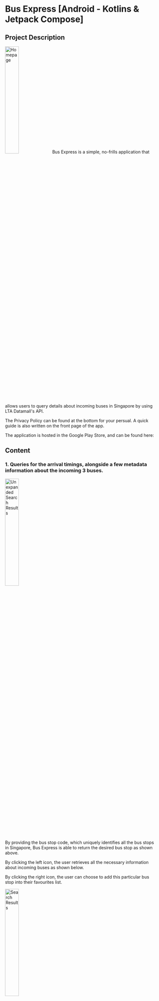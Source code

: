 # Bus Express [Android - Kotlins & Jetpack Compose]

## Project Description

<img src="AppImages/Homepage.png" alt="Homepage" width="30%">
Bus Express is a simple, no-frills application that allows users to query details about incoming buses in Singapore by using LTA Datamall's API. 

The Privacy Policy can be found at the bottom for your persual. A quick guide is also written on the front page of the app.

The application is hosted in the Google Play Store, and can be found here:

## Content

### 1. Queries for the arrival timings, alongside a few metadata information about the incoming 3 buses.
<img src="AppImages/UnexpandedSearchResults.png" alt="Unexpanded Search Results" width="30%">

By providing the bus stop code, which uniquely identifies all the bus stops in Singapore, Bus Express is able to return the desired bus stop as shown above. 

By clicking the left icon, the user retrieves all the necessary information about incoming buses as shown below.

By clicking the right icon, the user can choose to add this particular bus stop into their favourites list.

<img src="AppImages/SearchResults.png" alt="Search Results" width="30%">

As the picture shows, the user is provided all the bus services that passes by the requested bus stop. 

They can then see the estimated arrival timings, in minutes, of the next three buses. In addition, users will know the type of bus that is coming, such as a bendy or a double decker bus. The wheelchair icon tells users if the incoming bus is wheelchair accessible, as not all bus models have this capability.

The coloured bar below provides a visual representation of the occupancy rates of the buses, with 3 possible states:
* Green - Seating is available
* Orange - Standing space is available
* Red - Limited standing space is available

The right icon has also changed from a "More Options" icon to a "Refresh" icon, allowing users to update the timings for that particular bus stop.

### 2. Adding the frequently accessed bus stops to your favourites list.
<img src="AppImages/AddFavourites.png" alt="Adding to Favourites" width="30%">

As mentioned earlier, clicking the "More Options" icon would allow users to add the bus stop to their favourites list. 

Users are provided with 2 options as shown, either "Going Out" or "Coming Back".Regardless of the option chosen, the bus stop will be added to their favourites. 

The difference is your favourites list can be divided into 2, allowing you to put the bus stops that matches your journey into 1 of the 2, making it more accessible and convenient to locate bus stops.

<img src="AppImages/Favourites.png" alt="Favourites List" width="30%">

After adding a bus stop to your favourites, users can navigate to them using the left navigation bar. They can click the 2 tabs on top to decide which favourites list they wish to access. 

As you can see, clicking any of the bus stops in your favourites will retrieve the same information as before.

### 3. Retrieving the bus routes of any bus service number.
<img src="AppImages/BusRouteTimings.png" alt="BusRouteTimings" width="30%">

Alternatively, users may choose to provide a bus service number instead of the bus stop code. This would return the bus route, which is a list of all the bus stops that this particular bus service would travel to. 

Clicking any of the bus stops in the route would also yield the same information as mentioned. There are also 2 tabs at the top, which represents the 2 possible direction a bus service will travel in. Switch between the 2 tabs to find your bus stop. If the bus service is a loop like 962, there will only be 1 tab on top.

### 4. Dark Mode
<img src="AppImages/DarkMode.png" alt="Dark Mode" width="30%">

Although dark mode has been implemented on the application, it is still very rough around the edges as the color contrast for certain composables like icons are bad. There is also no dedicated button to switch between the 2 themes currently.

This means that the application will simply follow the theme of your phone. If your phone is in dark mode, it will be launched in the dark mode and vice versa.

### 5. Navigation
<img src="AppImages/Navigation.png" alt="Navigation" width="30%">

Users can navigate between the various screens of the application by making use of the sidebar.

## Additional Features (Yet to be Implemented)

* Dedicated dark mode button.
* Nearby feature that shows you the nearby bus stops if you permit the app to use your current location.
* Google authentication features to allow cloud backups of your favourite list.
* Ez-link card checking capabilities that allow you to check your balance on the go, so long as the phone has NFC capabilities.
* Street view.
* Announcements about road and traffic breakdown.
* Other QOL enhancements to improve the UI of the application.

## Learning Outcomes
---

* Programming concepts in Kotlin such as collections
* Object oriented programming concepts
* Setting up of Android Studio & Debugger
* Installing application for testing purposes on an emulator and a physical Android smartphone
* Jetpack Compose to build the frontend of the application
* Implementing user interactions through event-based programming
* Understanding state in compose
* Writing automated tests
* Writing unit tests
* Scrolling and Navigating between screens and views
* Changing and implementing application icons and boot screens for varying screen resolutions and firmware versions.
* Material theming in Compose, by customising shape, colour, typography, and even the status bar
* Simple animations in Jetpack Compose
* Implementing and working with Talkback to implement accessibility features for all types of users
* Activity lifecycle of an application
* Logging for debugging purposes
* Android App Architecture & UI Layer
* Implementing ViewModels & StateFlows in Android for configuration changes
* Coroutines in Kotlin
* Retrofit to connect application to backend servers
* Exception handling
* Serialisation of JSON
* Android permissions like the Internet
* Basic dependency injections & Groovy for altering build files when necessary
* Room APIs for data persistence locally
* CRUD Operations with Room APIs for SQL databases
* Review of releases in Play Console and subsequent release of application

## Video Link


## Application Privacy Policy

**Privacy Policy**

Xuannie built the Bus Express SG app as a Free app. This SERVICE is provided by Xuannie at no cost and is intended for use as is.

This page is used to inform visitors regarding my policies with the collection, use, and disclosure of Personal Information if anyone decided to use my Service.

If you choose to use my Service, then you agree to the collection and use of information in relation to this policy. The Personal Information that I collect is used for providing and improving the Service. I will not use or share your information with anyone except as described in this Privacy Policy.

The terms used in this Privacy Policy have the same meanings as in our Terms and Conditions, which are accessible at Bus Express SG unless otherwise defined in this Privacy Policy.

**Information Collection and Use**

For a better experience, while using our Service, I may require you to provide us with certain personally identifiable information. The information that I request will be retained on your device and is not collected by me in any way.

The app does use third-party services that may collect information used to identify you.

Link to the privacy policy of third-party service providers used by the app

*   [Google Play Services](https://www.google.com/policies/privacy/)

**Log Data**

I want to inform you that whenever you use my Service, in a case of an error in the app I collect data and information (through third-party products) on your phone called Log Data. This Log Data may include information such as your device Internet Protocol (“IP”) address, device name, operating system version, the configuration of the app when utilizing my Service, the time and date of your use of the Service, and other statistics.

**Cookies**

Cookies are files with a small amount of data that are commonly used as anonymous unique identifiers. These are sent to your browser from the websites that you visit and are stored on your device's internal memory.

This Service does not use these “cookies” explicitly. However, the app may use third-party code and libraries that use “cookies” to collect information and improve their services. You have the option to either accept or refuse these cookies and know when a cookie is being sent to your device. If you choose to refuse our cookies, you may not be able to use some portions of this Service.

**Service Providers**

I may employ third-party companies and individuals due to the following reasons:

*   To facilitate our Service;
*   To provide the Service on our behalf;
*   To perform Service-related services; or
*   To assist us in analyzing how our Service is used.

I want to inform users of this Service that these third parties have access to their Personal Information. The reason is to perform the tasks assigned to them on our behalf. However, they are obligated not to disclose or use the information for any other purpose.

**Security**

I value your trust in providing us your Personal Information, thus we are striving to use commercially acceptable means of protecting it. But remember that no method of transmission over the internet, or method of electronic storage is 100% secure and reliable, and I cannot guarantee its absolute security.

**Links to Other Sites**

This Service may contain links to other sites. If you click on a third-party link, you will be directed to that site. Note that these external sites are not operated by me. Therefore, I strongly advise you to review the Privacy Policy of these websites. I have no control over and assume no responsibility for the content, privacy policies, or practices of any third-party sites or services.

**Children’s Privacy**

These Services do not address anyone under the age of 13. I do not knowingly collect personally identifiable information from children under 13 years of age. In the case I discover that a child under 13 has provided me with personal information, I immediately delete this from our servers. If you are a parent or guardian and you are aware that your child has provided us with personal information, please contact me so that I will be able to do the necessary actions.

**Changes to This Privacy Policy**

I may update our Privacy Policy from time to time. Thus, you are advised to review this page periodically for any changes. I will notify you of any changes by posting the new Privacy Policy on this page.

This policy is effective as of 2023-01-01

**Contact Us**

If you have any questions or suggestions about my Privacy Policy, do not hesitate to contact me at xuanyi1603@gmail.com.

This privacy policy page was created at [privacypolicytemplate.net](https://privacypolicytemplate.net) and modified/generated by [App Privacy Policy Generator](https://app-privacy-policy-generator.nisrulz.com/)